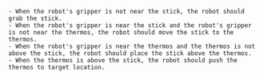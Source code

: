 
    - When the robot's gripper is not near the stick, the robot should grab the stick.
    - When the robot's gripper is near the stick and the robot's gripper is not near the thermos, the robot should move the stick to the thermos.
    - When the robot's gripper is near the thermos and the thermos is not above the stick, the robot should place the stick above the thermos.
    - When the thermos is above the stick, the robot should push the thermos to target location.